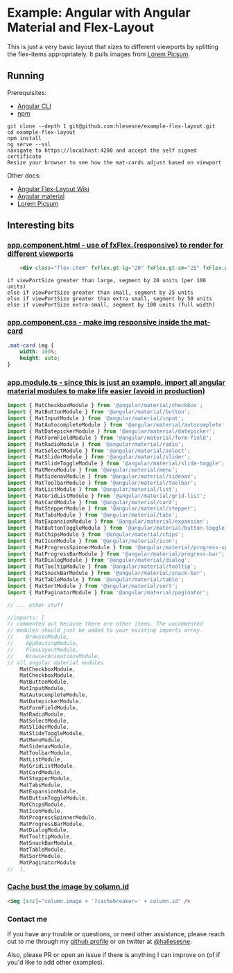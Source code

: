 # Example: Angular with Angular Material and Flex-Layout

This is just a very basic layout that sizes to different viewports by splitting the flex-items appropriately. It pulls images from [Lorem Picsum](https://picsum.photos/).

## Running

Prerequisites:
- [Angular CLI](https://cli.angular.io/)
- [npm](https://www.npmjs.com/get-npm)

```
git clone --depth 1 git@github.com:hlesesne/example-flex-layout.git
cd example-flex-layout
npm install
ng serve --ssl
navigate to https://localhost:4200 and accept the self signed certificate
Resize your browser to see how the mat-cards adjust based on viewport
```

Other docs:
- [Angular Flex-Layout Wiki](https://github.com/angular/flex-layout/wiki)
- [Angular material](https://material.angular.io/)
- [Lorem Picsum](https://picsum.photos/)


## Interesting bits

### [app.component.html - use of fxFlex.{responsive} to render for different viewports](https://github.com/hlesesne/example-flex-layout/blob/master/src/app/app.component.html#L3)

```html
    <div class="flex-item" fxFlex.gt-lg="20" fxFlex.gt-sm="25" fxFlex.gt-xs="50" fxFlex.xs="100">
```
    if viewPortSize greater than large, segment by 20 units (per 100 units)
    else if viewPortSize greater than small, segment by 25 units
    else if viewPortSize greater than extra small, segment by 50 units
    else if viewPortSize extra-small, segment by 100 units (full width)    

### [app.component.css - make img responsive inside the mat-card](https://github.com/hlesesne/example-flex-layout/blob/master/src/app/app.component.css#L28)

```css
.mat-card img {
    width: 100%;
    height: auto;
}
```

### [app.module.ts - since this is just an example, import all angular material modules to make life easier (avoid in production)](https://github.com/hlesesne/example-flex-layout/blob/master/src/app/app.module.ts)

```typescript
import { MatCheckboxModule } from '@angular/material/checkbox';
import { MatButtonModule } from '@angular/material/button';
import { MatInputModule } from '@angular/material/input';
import { MatAutocompleteModule } from '@angular/material/autocomplete';
import { MatDatepickerModule } from '@angular/material/datepicker';
import { MatFormFieldModule } from '@angular/material/form-field';
import { MatRadioModule } from '@angular/material/radio';
import { MatSelectModule } from '@angular/material/select';
import { MatSliderModule } from '@angular/material/slider';
import { MatSlideToggleModule } from '@angular/material/slide-toggle';
import { MatMenuModule } from '@angular/material/menu';
import { MatSidenavModule } from '@angular/material/sidenav';
import { MatToolbarModule } from '@angular/material/toolbar';
import { MatListModule } from '@angular/material/list';
import { MatGridListModule } from '@angular/material/grid-list';
import { MatCardModule } from '@angular/material/card';
import { MatStepperModule } from '@angular/material/stepper';
import { MatTabsModule } from '@angular/material/tabs';
import { MatExpansionModule } from '@angular/material/expansion';
import { MatButtonToggleModule } from '@angular/material/button-toggle';
import { MatChipsModule } from '@angular/material/chips';
import { MatIconModule } from '@angular/material/icon';
import { MatProgressSpinnerModule } from '@angular/material/progress-spinner';
import { MatProgressBarModule } from '@angular/material/progress-bar';
import { MatDialogModule } from '@angular/material/dialog';
import { MatTooltipModule } from '@angular/material/tooltip';
import { MatSnackBarModule } from '@angular/material/snack-bar';
import { MatTableModule } from '@angular/material/table';
import { MatSortModule } from '@angular/material/sort';
import { MatPaginatorModule } from '@angular/material/paginator';

// ... other stuff

//imports: [ 
// commented out because there are other items. The uncommented
// modules should just be added to your existing imports array.
//    BrowserModule,
//    AppRoutingModule,
//    FlexLayoutModule,
//    BrowserAnimationsModule,
// all angular material modules
    MatCheckboxModule,
    MatCheckboxModule,
    MatButtonModule,
    MatInputModule,
    MatAutocompleteModule,
    MatDatepickerModule,
    MatFormFieldModule,
    MatRadioModule,
    MatSelectModule,
    MatSliderModule,
    MatSlideToggleModule,
    MatMenuModule,
    MatSidenavModule,
    MatToolbarModule,
    MatListModule,
    MatGridListModule,
    MatCardModule,
    MatStepperModule,
    MatTabsModule,
    MatExpansionModule,
    MatButtonToggleModule,
    MatChipsModule,
    MatIconModule,
    MatProgressSpinnerModule,
    MatProgressBarModule,
    MatDialogModule,
    MatTooltipModule,
    MatSnackBarModule,
    MatTableModule,
    MatSortModule,
    MatPaginatorModule
//  ],
```

### [Cache bust the image by column.id](https://github.com/hlesesne/example-flex-layout/blob/master/src/app/app.component.html#L10)

```html
<img [src]="column.image + '?cachebreaker=' + column.id" />
```

### Contact me

If you have any trouble or questions, or need other assistance, please reach out to me through my [github profile](https://github.com/hlesesne) or on twitter at [@hallesesne](https://twitter.com/hallesesne). 

Also, please PR or open an issue if there is anything I can improve on (of if you'd like to add other examples).


